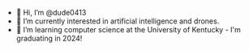 - 👋 Hi, I’m @dude0413
- 👀 I’m currently interested in artificial intelligence and drones.
- 🌱 I’m learning computer science at the University of Kentucky - I'm graduating in 2024!

<!---
dude0413/dude0413 is a ✨ special ✨ repository because its `README.md` (this file) appears on your GitHub profile.
You can click the Preview link to take a look at your changes.
--->
